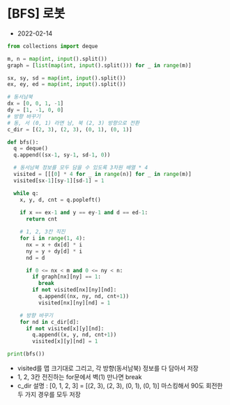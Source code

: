 # [BFS] 로봇

- 2022-02-14

```python
from collections import deque

m, n = map(int, input().split())
graph = [list(map(int, input().split())) for _ in range(m)]

sx, sy, sd = map(int, input().split())
ex, ey, ed = map(int, input().split())

# 동서남북
dx = [0, 0, 1, -1]
dy = [1, -1, 0, 0]
# 방향 바꾸기
# 동, 서 (0, 1) 라면 남, 북 (2, 3) 방향으로 전환
c_dir = [(2, 3), (2, 3), (0, 1), (0, 1)]

def bfs():
  q = deque()
  q.append((sx-1, sy-1, sd-1, 0))

  # 동서남북 정보를 모두 담을 수 있도록 3차원 배열 * 4
  visited = [[[0] * 4 for _ in range(n)] for _ in range(m)]
  visited[sx-1][sy-1][sd-1] = 1

  while q:
    x, y, d, cnt = q.popleft()
    
    if x == ex-1 and y == ey-1 and d == ed-1:
      return cnt

    # 1, 2, 3칸 직진
    for i in range(1, 4):
      nx = x + dx[d] * i
      ny = y + dy[d] * i
      nd = d

      if 0 <= nx < m and 0 <= ny < n:
        if graph[nx][ny] == 1:
          break
        if not visited[nx][ny][nd]:
          q.append((nx, ny, nd, cnt+1))
          visited[nx][ny][nd] = 1

    # 방향 바꾸기
    for nd in c_dir[d]:
      if not visited[x][y][nd]:
        q.append((x, y, nd, cnt+1))
        visited[x][y][nd] = 1

print(bfs())
```

- visited를 맵 크기대로 그리고, 각 방향(동서남북) 정보를 다 담아서 저장
- 1, 2, 3칸 전진하는 for문에서 벽(1) 만나면 break
- c_dir 설명 : [0, 1, 2, 3] = [(2, 3), (2, 3), (0, 1), (0, 1)] 마스킹해서 90도 회전한 두 가지 경우를 모두 저장
